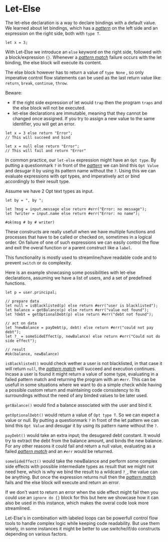 # Let-Else

The let-else declaration is a way to declare bindings with a default value. 
We learned about let bindings, which has a _[pattern](/common-programming-concepts/pattern-matching.html)_ on the left side and an expression on the right side, both with `type T`. 

```motoko
let x = 3;
```

With Let-Else we introduce an `else` keyword on the right side, followed with a block/expression `{}`.
Whenever a _[pattern match](common-programming-concepts/pattern-matching.md)_ failure occurs with the let binding, the else block will execute its content. 

The else block however has to return a value of `type None` , so only imperative control flow statements can be used as the last return value like: `return`, `break`, `continue`, `throw`.

Beware:
- If the right side expression of let would `trap` then the program `traps` and the else block will not be executed.
- let-else declarations are immutable, meaning that they cannot be changed once assigned. If you try to assign a new value to the same identifier, you will get an error.

```motoko
let x = 3 else return "Error"; 
// This will succeed and bind

let x = null else return "Error"; 
// This will fail and return "Error"
```

In common practice, our `let-else` expression might have an `Opt type`. By putting a questionmark `?` in front of the _[pattern](/common-programming-concepts/pattern-matching.html)_ we can bind this `Opt Value` and desugar it by using its pattern name without the `?`. Using this we can evaluate expressions with opt types, and imperatively act or bind accordingly to their result type.

Assume we have 2 Opt text types as input.

```Motoko
let by = ", by ";

let ?msg = input.message else return #err("Error: no message");
let ?writer = input.name else return #err("Error: no name");

#ok(msg # by # writer)
```

These constructs are really usefull when we have multiple functions and processes that have to be called or checked on, sometimes in a logical order. 
On failure of one of such expressions we can easily control the flow and exit the overal function or a parent construct like a `label`. 

This functionality is mostly used to streamline/have readable code and to prevent `switch` or `do` complexity.

Here is an example showcasing some possibilities with let-else declarations, assuming we have a list of users, and a set of predefined functions.

```motoko
let p = user.principal;

// prepare data
let null = isBlacklisted(p) else return #err("user is blacklisted");
let balance = getBalance(p) else return #err("value not found");
let ?debt = getOptionalDebt(p) else return #err("debt not found");

// act on data
let ?newBalance = payDebt(p, debt) else return #err("could not pay debt");
let ?_ = someSideEffect(p, newBalance) else return #err("Could not do side effect");

// result
#ok(balance, newBalance)
```

`isBlacklisted()` would check wether a user is not blacklisted, in that case it will return `null`, the _[pattern match](common-programming-concepts/pattern-matching.md)_ will succeed and execution continues. 
Incase a user is found it might return a value of some type, evaluating in a failed pattern match and returning the program with an `#err`. 
This can be usefull in some situations where we want to do a simple check while having a possible custom return and maintaining code consistency to its surroundings without the need of any binded values to be later used.

`getBalance()` would find a balance associated with the user and bind it.

`getOptionalDebt()` would return a value of `Opt type T`. So we can expect a value or null. 
By putting a questionmark `?` in front of the let pattern we can bind this `Opt Value` and desugar it by using its pattern name without the `?`.

`payDebt()` would take an extra input; the desugared debt constant. It would try to extract the debt from the balance amount, and binds the new balance. For any other reasons it could fail and return a null value, evaluating as a failed _[pattern match](common-programming-concepts/pattern-matching.md)_ and an `#err` would be returned.

`someSideEffect()` would take the newBalance and perform some complex side effects with possible intermediate types as result that we might not need here, which is why we bind the result to a wildcard `?_`, the value can be anything. But once the expression returns null then the _[pattern match](common-programming-concepts/pattern-matching.md)_ fails and the else block will execute and return an error.

If we don't want to return an error when the side effect might fail then you could use an `ignore do {}` block for this but here we showcase how it can also be used in this instance, which makes the overal code look more streamlined. 


Let-Else's in combination with labeled loops can be powerfull control flow tools to handle complex logic while keeping code readability. But use them wisely, in some instances it might be better to use switche/if/do constructs depending on various factors.



